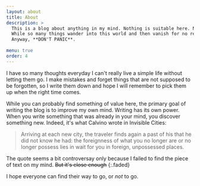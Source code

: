 ```yaml
---
layout: about
title: About
description: >
  This is a blog about anything in my mind. Nothing is suitable here. Nothing is out of scope here.
  While so many things wander into this world and then vanish for no reason, my thoughts are not one of them, or at least I hope so.
  Anyway, **DON'T PANIC**.
  
menu: true
order: 4
---
```

I have so many thoughts everyday I can't really live a simple life without letting them go. I make mistakes and forget things
that are not supposed to be forgotten, so I write them down and hope I will remember to pick them up when the right time comes.

While you can probably find something of value here, the primary goal of writing the blog is to improve my own mind. Writing has
its own power. When you write something that was already in your mind, you discover something new. Indeed, it's what Calvino wrote
in Invisible Cities:

> Arriving at each new city, the traveler finds again a past of his that he did not know he had: the foreignness of what you
  no longer are or no longer possess lies in wait for you in foreign, unpossessed places.

The quote seems a bit controversay only because I failed to find the piece of text on my mind. ~~But it's close enough~~
{:.faded}

I hope everyone can find their way to go, or *not* to go.

